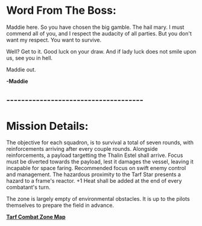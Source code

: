 # Word From The Boss:

Maddie here. So you have chosen the big gamble. The hail mary. I must commend all of you, and I respect the audacity of all parties. But you don't want my respect. You want to survive.

Well? Get to it. Good luck on your draw. And if lady luck does not smile upon us, see you in hell.

Maddie out.

**-Maddie**

## -------------------------------------
# Mission Details:

The objective for each squadron, is to survival a total of seven rounds, with reinforcements arriving after every couple rounds. Alongside reinforcements, a payload targetting the Thalin Estel shall arrive. Focus must be diverted towards the payload, lest it damages the vessel, leaving it incapable for space faring. Recommended focus on swift enemy control and management. The hazardous proximity to the Tarf Star presents a hazard to a frame's reactor. +1 Heat shall be added at the end of every combatant's turn.

The zone is largely empty of environmental obstacles. It is up to the pilots themselves to prepare the field in advance.

[**Tarf Combat Zone Map**](https://i.imgur.com/j7pxMZT.jpeg)